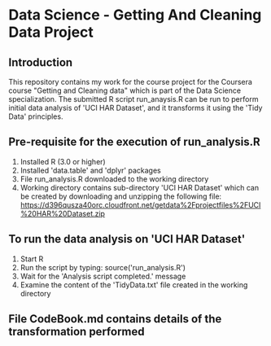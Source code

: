 # Data Science - Getting And Cleaning Data Project

## Introduction
This repository contains my work for the course project for the Coursera course "Getting and Cleaning data" which is part of the Data Science specialization. The submitted R script run_anaysis.R can be run to perform initial data analysis of 'UCI HAR Dataset', and it transforms it using the 'Tidy Data' principles. 

## Pre-requisite for the execution of run_analysis.R 

1. Installed R (3.0 or higher)
2. Installed 'data.table' and 'dplyr' packages
3. File run_analysis.R downloaded to the working directory
4. Working directory contains sub-directory 'UCI HAR Dataset' which can be created by downloading and unzipping the following file: 
   https://d396qusza40orc.cloudfront.net/getdata%2Fprojectfiles%2FUCI%20HAR%20Dataset.zip

## To run the data analysis on 'UCI HAR Dataset'

1. Start R
2. Run the script by typing: source('run_analysis.R')
3. Wait for the 'Analysis script completed.' message
4. Examine the content of the 'TidyData.txt' file created in the working directory

## File CodeBook.md contains details of the transformation performed
